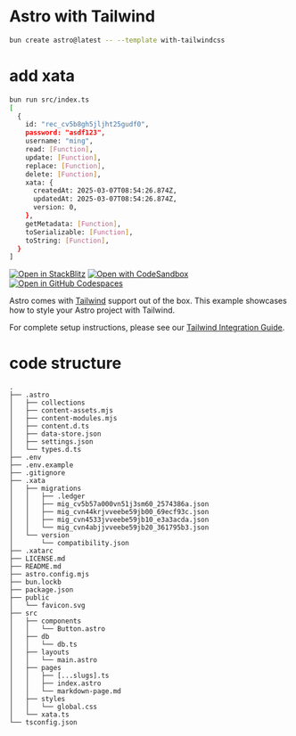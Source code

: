 # Astro with Tailwind

```sh
bun create astro@latest -- --template with-tailwindcss
```

# add xata

```sh
bun run src/index.ts
[
  {
    id: "rec_cv5b8gh5jljht25gudf0",
    password: "asdf123",
    username: "ming",
    read: [Function],
    update: [Function],
    replace: [Function],
    delete: [Function],
    xata: {
      createdAt: 2025-03-07T08:54:26.874Z,
      updatedAt: 2025-03-07T08:54:26.874Z,
      version: 0,
    },
    getMetadata: [Function],
    toSerializable: [Function],
    toString: [Function],
  }
]
```

[![Open in StackBlitz](https://developer.stackblitz.com/img/open_in_stackblitz.svg)](https://stackblitz.com/github/withastro/astro/tree/latest/examples/with-tailwindcss)
[![Open with CodeSandbox](https://assets.codesandbox.io/github/button-edit-lime.svg)](https://codesandbox.io/p/sandbox/github/withastro/astro/tree/latest/examples/with-tailwindcss)
[![Open in GitHub Codespaces](https://github.com/codespaces/badge.svg)](https://codespaces.new/withastro/astro?devcontainer_path=.devcontainer/with-tailwindcss/devcontainer.json)

Astro comes with [Tailwind](https://tailwindcss.com) support out of the box. This example showcases how to style your Astro project with Tailwind.

For complete setup instructions, please see our [Tailwind Integration Guide](https://docs.astro.build/en/guides/integrations-guide/tailwind).


# code structure

```
.
├── .astro
│   ├── collections
│   ├── content-assets.mjs
│   ├── content-modules.mjs
│   ├── content.d.ts
│   ├── data-store.json
│   ├── settings.json
│   └── types.d.ts
├── .env
├── .env.example
├── .gitignore
├── .xata
│   ├── migrations
│   │   ├── .ledger
│   │   ├── mig_cv5b57a000vn51j3sm60_2574386a.json
│   │   ├── mig_cvn44krjvveebe59jb00_69ecf93c.json
│   │   ├── mig_cvn4533jvveebe59jb10_e3a3acda.json
│   │   └── mig_cvn4abjjvveebe59jb20_361795b3.json
│   └── version
│       └── compatibility.json
├── .xatarc
├── LICENSE.md
├── README.md
├── astro.config.mjs
├── bun.lockb
├── package.json
├── public
│   └── favicon.svg
├── src
│   ├── components
│   │   └── Button.astro
│   ├── db
│   │   └── db.ts
│   ├── layouts
│   │   └── main.astro
│   ├── pages
│   │   ├── [...slugs].ts
│   │   ├── index.astro
│   │   └── markdown-page.md
│   ├── styles
│   │   └── global.css
│   └── xata.ts
└── tsconfig.json
```
